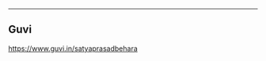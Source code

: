 --------------------------------------
Guvi
--------------------------------------
https://www.guvi.in/satyaprasadbehara

